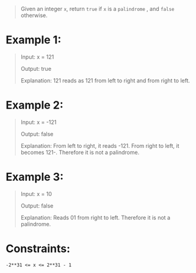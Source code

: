 >Given an integer `x`, return `true` if `x` is a
`palindrome`
, and `false` otherwise.

# Example 1:
>Input:  x = 121
>
>Output: true
> 
> Explanation: 121 reads as 121 from left to right and from right to left.
> 

# Example 2:
>Input: x = -121
>
>Output: false
> 
> Explanation: From left to right, it reads -121. From right to left, it becomes 121-. Therefore it is not a palindrome.

# Example 3:
>Input: x = 10
>
>Output:  false
> 
> Explanation: Reads 01 from right to left. Therefore it is not a palindrome.


# Constraints:
`-2**31 <= x <= 2**31 - 1`

